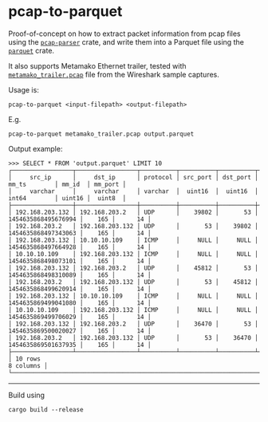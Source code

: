 # pcap-to-parquet

Proof-of-concept on how to extract packet information from pcap files using the [`pcap-parser`](https://docs.rs/pcap-parser/latest/pcap_parser) crate,
and write them into a Parquet file using the [`parquet`](https://docs.rs/parquet/latest/parquet) crate.

It also supports Metamako Ethernet trailer, tested with 
[`metamako_trailer.pcap`](https://gitlab.com/wireshark/wireshark/-/wikis/uploads/__moin_import__/attachments/SampleCaptures/metamako_trailer.pcap) file
from the Wireshark sample captures.

Usage is:

```
pcap-to-parquet <input-filepath> <output-filepath>
```

E.g.
```
pcap-to-parquet metamako_trailer.pcap output.parquet
```
Output example:
```
>>> SELECT * FROM 'output.parquet' LIMIT 10
┌─────────────────┬─────────────────┬──────────┬──────────┬──────────┬─────────────────────┬────────┬─────────┐
│     src_ip      │     dst_ip      │ protocol │ src_port │ dst_port │        mm_ts        │ mm_id  │ mm_port │
│     varchar     │     varchar     │ varchar  │  uint16  │  uint16  │        int64        │ uint16 │  uint8  │
├─────────────────┼─────────────────┼──────────┼──────────┼──────────┼─────────────────────┼────────┼─────────┤
│ 192.168.203.132 │ 192.168.203.2   │ UDP      │    39802 │       53 │ 1454635868495676994 │    165 │      14 │
│ 192.168.203.2   │ 192.168.203.132 │ UDP      │       53 │    39802 │ 1454635868497343063 │    165 │      14 │
│ 192.168.203.132 │ 10.10.10.109    │ ICMP     │     NULL │     NULL │ 1454635868497664928 │    165 │      14 │
│ 10.10.10.109    │ 192.168.203.132 │ ICMP     │     NULL │     NULL │ 1454635868498073101 │    165 │      14 │
│ 192.168.203.132 │ 192.168.203.2   │ UDP      │    45812 │       53 │ 1454635868498310089 │    165 │      14 │
│ 192.168.203.2   │ 192.168.203.132 │ UDP      │       53 │    45812 │ 1454635868499620914 │    165 │      14 │
│ 192.168.203.132 │ 10.10.10.109    │ ICMP     │     NULL │     NULL │ 1454635869499041080 │    165 │      14 │
│ 10.10.10.109    │ 192.168.203.132 │ ICMP     │     NULL │     NULL │ 1454635869499706029 │    165 │      14 │
│ 192.168.203.132 │ 192.168.203.2   │ UDP      │    36470 │       53 │ 1454635869500020027 │    165 │      14 │
│ 192.168.203.2   │ 192.168.203.132 │ UDP      │       53 │    36470 │ 1454635869501637935 │    165 │      14 │
├─────────────────┴─────────────────┴──────────┴──────────┴──────────┴─────────────────────┴────────┴─────────┤
│ 10 rows                                                                                           8 columns │
└─────────────────────────────────────────────────────────────────────────────────────────────────────────────┘
```

---

Build using
```
cargo build --release
```

